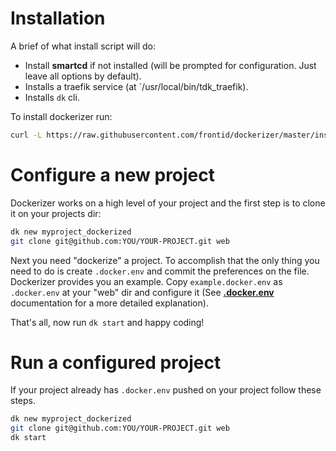 # Installation
A brief of what install script will do:

* Install **smartcd** if not installed (will be prompted for configuration. Just leave all options by default).
* Installs a traefik service (at `/usr/local/bin/tdk_traefik).  
* Installs `dk` cli.

To install dockerizer run:
```bash
curl -L https://raw.githubusercontent.com/frontid/dockerizer/master/install.sh | bash
```

# Configure a new project
Dockerizer works on a high level of your project and the first step is to clone it on your projects dir:

```bash
dk new myproject_dockerized
git clone git@github.com:YOU/YOUR-PROJECT.git web
```

Next you need "dockerize" a project. To accomplish that the only thing you need to do is  create `.docker.env` and commit the preferences on the file.  
Dockerizer provides you an example. Copy `example.docker.env` as `.docker.env` at your "web" dir and configure it (See **[.docker.env](/dockerenv)** documentation for a more detailed explanation). 

That's all, now run `dk start` and happy coding!

# Run a configured project
If your project already has `.docker.env` pushed on your project follow these steps.

```bash
dk new myproject_dockerized
git clone git@github.com:YOU/YOUR-PROJECT.git web
dk start
```

